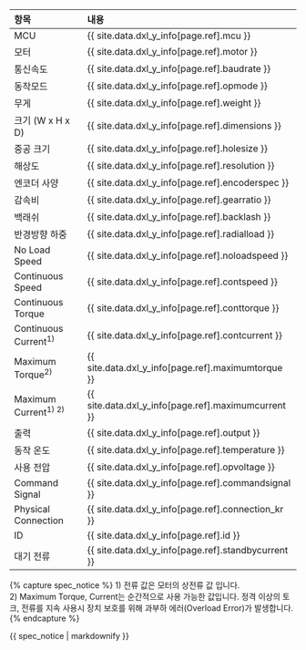 
| 항목                      | 내용                                                           |
|:--------------------------|:---------------------------------------------------------------|
| MCU                       | {{ site.data.dxl_y_info[page.ref].mcu }}                |
| 모터                      | {{ site.data.dxl_y_info[page.ref].motor }}              |
| 통신속도                  | {{ site.data.dxl_y_info[page.ref].baudrate }}            |
| 동작모드                  | {{ site.data.dxl_y_info[page.ref].opmode }}              |
| 무게                      | {{ site.data.dxl_y_info[page.ref].weight }}             |
| 크기 (W x H x D)          | {{ site.data.dxl_y_info[page.ref].dimensions }}         |
| 중공 크기                 | {{ site.data.dxl_y_info[page.ref].holesize }}         |
| 해상도                    | {{ site.data.dxl_y_info[page.ref].resolution }}          |
| 엔코더 사양               | {{ site.data.dxl_y_info[page.ref].encoderspec }}         |
| 감속비                    | {{ site.data.dxl_y_info[page.ref].gearratio }}          |
| 백래쉬                    | {{ site.data.dxl_y_info[page.ref].backlash }}           |
| 반경방향 하중              | {{ site.data.dxl_y_info[page.ref].radialload }}         |
| No Load Speed            | {{ site.data.dxl_y_info[page.ref].noloadspeed }}        |
| Continuous Speed         | {{ site.data.dxl_y_info[page.ref].contspeed }}          |
| Continuous Torque        | {{ site.data.dxl_y_info[page.ref].conttorque }}         |
| Continuous Current<sup>1)<sup>  | {{ site.data.dxl_y_info[page.ref].contcurrent }}        |
| Maximum Torque<sup>2)<sup>       | {{ site.data.dxl_y_info[page.ref].maximumtorque }}       |
| Maximum Current<sup>1) 2)<sup>  | {{ site.data.dxl_y_info[page.ref].maximumcurrent }}      |
| 출력                      | {{ site.data.dxl_y_info[page.ref].output }}             |
| 동작 온도                 | {{ site.data.dxl_y_info[page.ref].temperature }}         |
| 사용 전압                 | {{ site.data.dxl_y_info[page.ref].opvoltage }}             |
| Command Signal           | {{ site.data.dxl_y_info[page.ref].commandsignal }}      |
| Physical Connection      | {{ site.data.dxl_y_info[page.ref].connection_kr }}       |
| ID                       | {{ site.data.dxl_y_info[page.ref].id }}                 |
| 대기 전류                 | {{ site.data.dxl_y_info[page.ref].standbycurrent }}      |

{% capture spec_notice %}
1&#41; 전류 값은 모터의 상전류 값 입니다.  
2&#41; Maximum Torque, Current는 순간적으로 사용 가능한 값입니다. 정격 이상의 토크, 전류를 지속 사용시 장치 보호를 위해 과부하 에러(Overload Error)가 발생합니다.
{% endcapture %}
<div class="notice">{{ spec_notice | markdownify }}</div>

